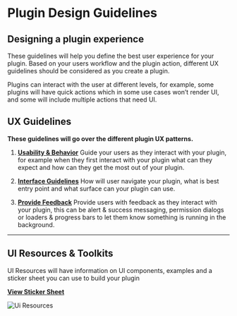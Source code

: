 # **Plugin Design Guidelines**


## Designing a plugin experience

These guidelines will help you define the best user experience for your plugin. Based on your users workflow and the plugin action, different UX guidelines should be considered as you create a plugin.
 
Plugins can interact with the user at different levels, for example, some plugins will have quick actions which in some use cases won’t render UI, and some will include multiple actions that need UI. 


## UX Guidelines

**These guidelines will go over the different plugin UX patterns.**

1. **[Usability & Behavior](./ux_guidelines/Usability_Behavior.md)**
Guide your users as they interact with your plugin, for example when they first interact with your plugin what can they expect and how can they get the most out of your plugin. 

2. **[Interface Guidelines](./ux_guidelines/Interface_Guidelines.md)**
How will user navigate your plugin, what is best entry point and what surface can your plugin can use.

3. **[Provide Feedback](./ux_guidelines/Provide_Feedback.md)**
Provide users with feedback as they interact with your plugin, this can be alert & success messaging, permission dialogs or loaders & progress bars to let them know something is running in the background. 

----------
## UI Resources & Toolkits

UI Resources will have information on UI components, examples and a sticker sheet you can use to build your plugin 

**[View Sticker Sheet](./ui_resources/Sticker_sheet.md)**

![Ui Resources](/ux_images/Style_examples.png)

